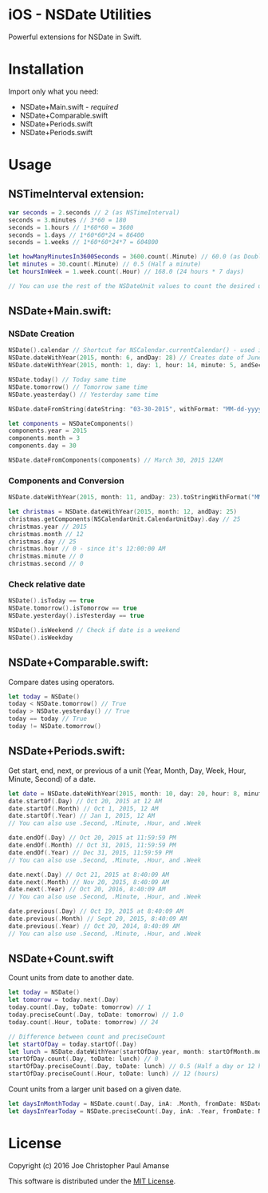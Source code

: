 # iOS - NSDate Utilities
Powerful extensions for NSDate in Swift.

# Installation

Import only what you need:
* NSDate+Main.swift - *required*
* NSDate+Comparable.swift
* NSDate+Periods.swift
* NSDate+Periods.swift

# Usage

## NSTimeInterval extension:

```swift
var seconds = 2.seconds // 2 (as NSTimeInterval)
seconds = 3.minutes // 3*60 = 180
seconds = 1.hours // 1*60*60 = 3600
seconds = 1.days // 1*60*60*24 = 86400
seconds = 1.weeks // 1*60*60*24*7 = 604800

let howManyMinutesIn3600Seconds = 3600.count(.Minute) // 60.0 (as Double - since there is exactly 60 minutes in 3600 seconds)
let minutes = 30.count(.Minute) // 0.5 (Half a minute)
let hoursInWeek = 1.week.count(.Hour) // 168.0 (24 hours * 7 days)

// You can use the rest of the NSDateUnit values to count the desired unit
```

## NSDate+Main.swift:

### NSDate Creation

```swift
NSDate().calendar // Shortcut for NSCalendar.currentCalendar() - used in the extensions
NSDate.dateWithYear(2015, month: 6, andDay: 28) // Creates date of June 28, 2015 at 12 AM
NSDate.dateWithYear(2015, month: 1, day: 1, hour: 14, minute: 5, andSecond: 30) // Creates date of January 1, 2015 at 2:05:30 PM

NSDate.today() // Today same time
NSDate.tomorrow() // Tomorrow same time
NSDate.yeasterday() // Yesterday same time

NSDate.dateFromString(dateString: "03-30-2015", withFormat: "MM-dd-yyyy") // March 30, 2015 12AM

let components = NSDateComponents()
components.year = 2015
components.month = 3
components.day = 30

NSDate.dateFromComponents(components) // March 30, 2015 12AM
```

### Components and Conversion

```swift
NSDate.dateWithYear(2015, month: 11, andDay: 23).toStringWithFormat("MM-dd-yyyy") // "11-23-2015"

let christmas = NSDate.dateWithYear(2015, month: 12, andDay: 25)
christmas.getComponents(NSCalendarUnit.CalendarUnitDay).day // 25
christmas.year // 2015
christmas.month // 12
christmas.day // 25
christmas.hour // 0 - since it's 12:00:00 AM
christmas.minute // 0
christmas.second // 0
```

### Check relative date

```swift
NSDate().isToday == true
NSDate.tomorrow().isTomorrow == true
NSDate.yesterday().isYesterday == true

NSDate().isWeekend // Check if date is a weekend
NSDate().isWeekday
```

## NSDate+Comparable.swift:

Compare dates using operators.

```swift
let today = NSDate()
today < NSDate.tomorrow() // True
today > NSDate.yesterday() // True
today == today // True
today != NSDate.tomorrow()
```

## NSDate+Periods.swift:

Get start, end, next, or previous of a unit (Year, Month, Day, Week, Hour, Minute, Second) of a date.

```swift
let date = NSDate.dateWithYear(2015, month: 10, day: 20, hour: 8, minute: 40, second: 9) // Oct 20, 2015 8:40:09 AM
date.startOf(.Day) // Oct 20, 2015 at 12 AM
date.startOf(.Month) // Oct 1, 2015, 12 AM
date.startOf(.Year) // Jan 1, 2015, 12 AM
// You can also use .Second, .Minute, .Hour, and .Week

date.endOf(.Day) // Oct 20, 2015 at 11:59:59 PM
date.endOf(.Month) // Oct 31, 2015, 11:59:59 PM
date.endOf(.Year) // Dec 31, 2015, 11:59:59 PM
// You can also use .Second, .Minute, .Hour, and .Week

date.next(.Day) // Oct 21, 2015 at 8:40:09 AM
date.next(.Month) // Nov 20, 2015, 8:40:09 AM
date.next(.Year) // Oct 20, 2016, 8:40:09 AM
// You can also use .Second, .Minute, .Hour, and .Week

date.previous(.Day) // Oct 19, 2015 at 8:40:09 AM
date.previous(.Month) // Sept 20, 2015, 8:40:09 AM
date.previous(.Year) // Oct 20, 2014, 8:40:09 AM
// You can also use .Second, .Minute, .Hour, and .Week
```

## NSDate+Count.swift

Count units from date to another date.

```swift
let today = NSDate()
let tomorrow = today.next(.Day)
today.count(.Day, toDate: tomorrow) // 1
today.preciseCount(.Day, toDate: tomorrow) // 1.0
today.count(.Hour, toDate: tomorrow) // 24

// Difference between count and preciseCount
let startOfDay = today.startOf(.Day)
let lunch = NSDate.dateWithYear(startOfDay.year, month: startOfMonth.month, day: startOfMonth.day, hour: 12, minute: 0, andSecond: 0)
startOfDay.count(.Day, toDate: lunch) // 0
startOfDay.preciseCount(.Day, toDate: lunch) // 0.5 (Half a day or 12 hours)
startOfDay.preciseCount(.Hour, toDate: lunch) // 12 (hours)
```

Count units from a larger unit based on a given date.

```swift
let daysInMonthToday = NSDate.count(.Day, inA: .Month, fromDate: NSDate.today()) // Count days in current month
let daysInYearToday = NSDate.preciseCount(.Day, inA: .Year, fromDate: NSDate.today()) // Count days in year precisely
```

# License
Copyright (c) 2016 Joe Christopher Paul Amanse

This software is distributed under the [MIT License](./LICENSE.md).
